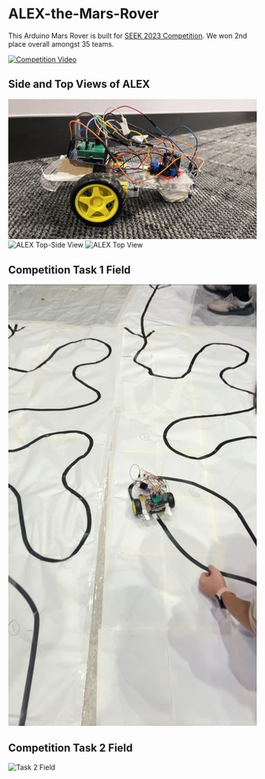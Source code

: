 # ALEX-the-Mars-Rover

This Arduino Mars Rover is built for [SEEK 2023 Competition](https://rsx.squarespace.com/seek-2023). We won 2nd place overall amongst 35 teams.

[![Competition Video](https://img.youtube.com/vi/Fewr4BGj5NM/maxresdefault.jpg)](https://www.youtube.com/watch?v=jXnoFqcAkQA)



## Side and Top Views of ALEX
![ALEX Side View](ALEX_Side_View.jpg)
![ALEX Top-Side View](ALEX_Side_Top_View.jpg)
![ALEX Top View](ALEX_Top_View.jpg)


## Competition Task 1 Field
![Task 1 Field](Task_1_Field.jpg)


## Competition Task 2 Field 
![Task 2 Field](Task_2_Field.jpg)


